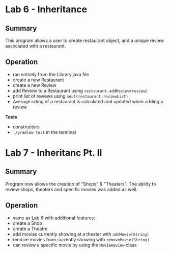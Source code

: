 # Lab 6 - Inheritance

## Summary
This program allows a user to create restaurant object, and a unique
review associated with a restaurant. 

## Operation

- ran entirely from the Library.java file
- create a new Restaurant 
- create a new Review
- add Review to a Restaurant using `restaurant.addReview(review)`
- print list of reviews using `sout(restaurant.reviewList)`
- Average rating of a restaurant is calculated and updated 
when adding a review

**Tests**
- constructors
- `./gradlew test` in the terminal

# Lab 7 - Inheritanc Pt. II

## Summary
Program now allows the creation of "Shops" & "Theaters". The ability
to review shops, theaters and specific movies was added as well.

## Operation
- same as Lab 6 with additional features:
- create a Shop
- create a Theatre
- add movies currently showing at a theater with `addMovie(String)`
- remove movies from currently showing with `removeMovie(String)`
- can review a specific movie by using the `MovieReview` class


